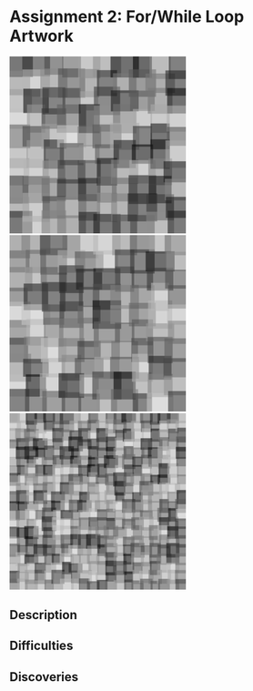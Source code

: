 # Assignment 2: For/While Loop Artwork

<p float="left">
  <img src="Images/artBig1.png" width="310">
  <img src="Images/artBig2.png" width="310">
  <img src="Images/artSmall.png" width="310">
</p>


## Description

## Difficulties

## Discoveries
